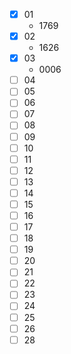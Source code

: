 * [X] 01
  * 1769
* [X] 02
  * 1626
* [X] 03
  * 0006
* [ ] 04
* [ ] 05
* [ ] 06
* [ ] 07
* [ ] 08
* [ ] 09
* [ ] 10
* [ ] 11
* [ ] 12
* [ ] 13
* [ ] 14
* [ ] 15
* [ ] 16
* [ ] 17
* [ ] 18
* [ ] 19
* [ ] 20
* [ ] 21
* [ ] 22
* [ ] 23
* [ ] 24
* [ ] 25
* [ ] 26
* [ ] 28